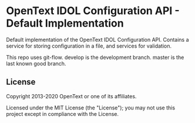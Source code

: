 # OpenText IDOL Configuration API - Default Implementation

Default implementation of the OpenText IDOL Configuration API.  Contains a service for storing configuration in a file, and services for validation.

This repo uses git-flow. develop is the development branch. master is the last known good branch.

## License

Copyright 2013-2020 OpenText or one of its affiliates.

Licensed under the MIT License (the "License"); you may not use this project except in compliance with the License.
